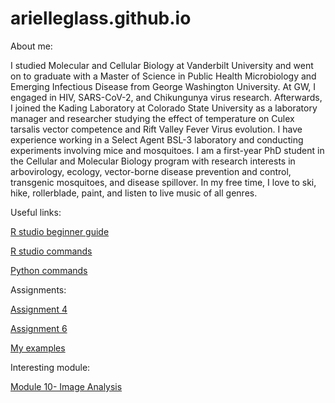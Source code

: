 # arielleglass.github.io


About me:

I studied Molecular and Cellular Biology at Vanderbilt University and went on to graduate with a Master of Science in Public Health Microbiology and Emerging Infectious Disease from George Washington University. At GW, I engaged in HIV, SARS-CoV-2, and Chikungunya virus research. Afterwards, I joined the Kading Laboratory at Colorado State University as a laboratory manager and researcher studying the effect of temperature on Culex tarsalis vector competence and Rift Valley Fever Virus evolution. I have experience working in a Select Agent BSL-3 laboratory and conducting experiments involving mice and mosquitoes. I am a first-year PhD student in the Cellular and Molecular Biology program with research interests in arbovirology, ecology, vector-borne disease prevention and control, transgenic mosquitoes, and disease spillover. In my free time, I love to ski, hike, rollerblade, paint, and listen to live music of all genres. 

Useful links:

[R studio beginner guide](https://education.rstudio.com/learn/beginner/)

[R studio commands](https://www.personality-project.org/r/r.commands.html)

[Python commands](https://www.interviewbit.com/blog/python-commands/)

Assignments:

[Assignment 4](https://github.com/arielleglass/my-resources-AG/tree/main/Examples#:~:text=last%20week-,Tidyverse_HW_AG.Rmd,-Adding%20to%20Git)

[Assignment 6](https://github.com/arielleglass/my-resources-AG/tree/main/Examples#:~:text=..-,Assignment_6_AG.Rmd,-Adding%20to%20Git)

[My examples](https://github.com/arielleglass/my-resources-AG/tree/69233eca5ccf6756e47e30a01d7364c8c10e17d9/Examples)

Interesting module:

[Module 10- Image Analysis](https://github.com/arielleglass/CM515-course-2024/tree/48e24f15e6d167d64b7353d7b61d91a26d2cbd38/modules/10_Image_Analysis)

